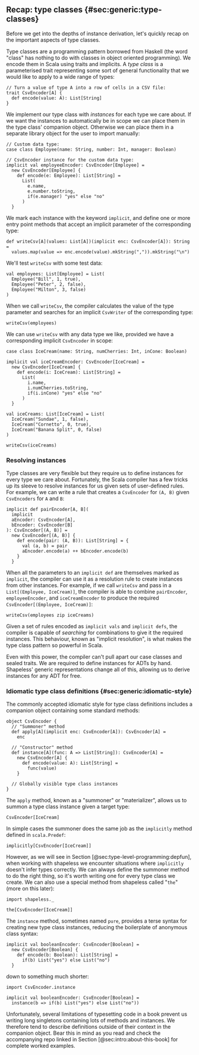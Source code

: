 ## Recap: type classes {#sec:generic:type-classes}

Before we get into the depths of instance derivation,
let's quickly recap on the important aspects of type classes.

Type classes are a programming pattern borrowed from Haskell
(the word "class" has nothing to do with
classes in object oriented programming).
We encode them in Scala using traits and implicits.
A *type class* is a parameterised trait
representing some sort of general functionality
that we would like to apply to a wide range of types:

```tut:book:silent
// Turn a value of type A into a row of cells in a CSV file:
trait CsvEncoder[A] {
  def encode(value: A): List[String]
}
```

We implement our type class with *instances*
for each type we care about.
If we want the instances to automatically be in scope
we can place them in the type class' companion object.
Otherwise we can place them in a separate library object
for the user to import manually:

```tut:book:silent
// Custom data type:
case class Employee(name: String, number: Int, manager: Boolean)

// CsvEncoder instance for the custom data type:
implicit val employeeEncoder: CsvEncoder[Employee] =
  new CsvEncoder[Employee] {
    def encode(e: Employee): List[String] =
      List(
        e.name,
        e.number.toString,
        if(e.manager) "yes" else "no"
      )
  }
```

We mark each instance with the keyword `implicit`,
and define one or more entry point methods
that accept an implicit parameter of the corresponding type:

```tut:book:silent
def writeCsv[A](values: List[A])(implicit enc: CsvEncoder[A]): String =
  values.map(value => enc.encode(value).mkString(",")).mkString("\n")
```

We'll test `writeCsv` with some test data:

```tut:book:silent
val employees: List[Employee] = List(
  Employee("Bill", 1, true),
  Employee("Peter", 2, false),
  Employee("Milton", 3, false)
)
```

When we call `writeCsv`,
the compiler calculates the value of the type parameter
and searches for an implicit `CsvWriter`
of the corresponding type:

```tut:book
writeCsv(employees)
```

We can use `writeCsv` with any data type we like,
provided we have a corresponding implicit `CsvEncoder` in scope:

```tut:book:silent
case class IceCream(name: String, numCherries: Int, inCone: Boolean)

implicit val iceCreamEncoder: CsvEncoder[IceCream] =
  new CsvEncoder[IceCream] {
    def encode(i: IceCream): List[String] =
      List(
        i.name,
        i.numCherries.toString,
        if(i.inCone) "yes" else "no"
      )
  }

val iceCreams: List[IceCream] = List(
  IceCream("Sundae", 1, false),
  IceCream("Cornetto", 0, true),
  IceCream("Banana Split", 0, false)
)
```

```tut:book
writeCsv(iceCreams)
```

### Resolving instances

Type classes are very flexible
but they require us to define instances
for every type we care about.
Fortunately, the Scala compiler has a few tricks up its sleeve
to resolve instances for us given sets of user-defined rules.
For example, we can write a rule
that creates a `CsvEncoder` for `(A, B)`
given `CsvEncoders` for `A` and `B`:

```tut:book:silent
implicit def pairEncoder[A, B](
  implicit
  aEncoder: CsvEncoder[A],
  bEncoder: CsvEncoder[B]
): CsvEncoder[(A, B)] =
  new CsvEncoder[(A, B)] {
    def encode(pair: (A, B)): List[String] = {
      val (a, b) = pair
      aEncoder.encode(a) ++ bEncoder.encode(b)
    }
  }
```

When all the parameters to an `implicit def`
are themselves marked as `implicit`,
the compiler can use it as a resolution rule
to create instances from other instances.
For example, if we call `writeCsv`
and pass in a `List[(Employee, IceCream)]`,
the compiler is able to combine
`pairEncoder`, `employeeEncoder`, and `iceCreamEncoder`
to produce the required `CsvEncoder[(Employee, IceCream)]`:

```tut:book
writeCsv(employees zip iceCreams)
```

Given a set of rules
encoded as `implicit vals` and `implicit defs`,
the compiler is capable of *searching* for
combinations to give it the required instances.
This behaviour, known as "implicit resolution",
is what makes the type class pattern so powerful in Scala.

Even with this power,
the compiler can't pull apart
our case classes and sealed traits.
We are required to define instances for ADTs by hand.
Shapeless' generic representations change all of this,
allowing us to derive instances for any ADT for free.

### Idiomatic type class definitions {#sec:generic:idiomatic-style}

The commonly accepted idiomatic style for type class definitions
includes a companion object containing some standard methods:

```tut:book:silent
object CsvEncoder {
  // "Summoner" method
  def apply[A](implicit enc: CsvEncoder[A]): CsvEncoder[A] =
    enc

  // "Constructor" method
  def instance[A](func: A => List[String]): CsvEncoder[A] =
    new CsvEncoder[A] {
      def encode(value: A): List[String] =
        func(value)
    }

  // Globally visible type class instances
}
```

The `apply` method, known as a "summoner" or "materializer",
allows us to summon a type class instance given a target type:

```tut:book
CsvEncoder[IceCream]
```

In simple cases the summoner does the same job as
the `implicitly` method defined in `scala.Predef`:

```tut:book
implicitly[CsvEncoder[IceCream]]
```

However,
as we will see in Section [@sec:type-level-programming:depfun],
when working with shapeless we encounter situations
where `implicitly` doesn't infer types correctly.
We can always define the summoner method to do the right thing,
so it's worth writing one for every type class we create.
We can also use a special method from shapeless called "`the`"
(more on this later):

```tut:book:silent
import shapeless._
```

```tut:book
the[CsvEncoder[IceCream]]
```

The `instance` method, sometimes named `pure`,
provides a terse syntax for creating new type class instances,
reducing the boilerplate of anonymous class syntax:

```tut:book:silent
implicit val booleanEncoder: CsvEncoder[Boolean] =
  new CsvEncoder[Boolean] {
    def encode(b: Boolean): List[String] =
      if(b) List("yes") else List("no")
  }
```

down to something much shorter:

```tut:book:invisible
import CsvEncoder.instance
```

```tut:book:silent
implicit val booleanEncoder: CsvEncoder[Boolean] =
  instance(b => if(b) List("yes") else List("no"))
```

Unfortunately,
several limitations of typesetting code in a book
prevent us writing long singletons
containing lots of methods and instances.
We therefore tend to describe definitions
outside of their context in the companion object.
Bear this in mind as you read
and check the accompanying repo
linked in Section [@sec:intro:about-this-book]
for complete worked examples.
